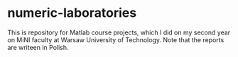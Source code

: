 # numeric-laboratories

This is repository for Matlab course projects, which I did on my second year on MiNI faculty at Warsaw University of Technology. Note that the reports are writeen in Polish.
